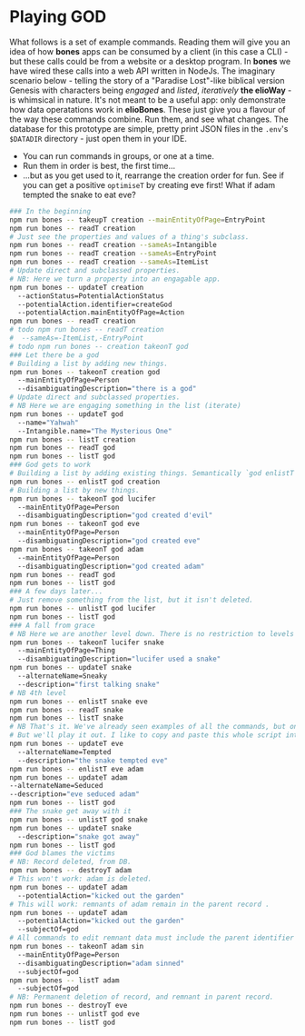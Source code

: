 # Playing GOD
What follows is a set of example commands. Reading them will give you an idea of how **bones** apps can be consumed by a client (in this case a CLI) - but these calls could be from a website or a desktop program. In **bones** we have wired these calls into a web API written in NodeJs.
The imaginary scenario below - telling the story of a "Paradise Lost"-like biblical version Genesis with characters being _engaged_ and _listed_, _iteratively_ **the elioWay** - is whimsical in nature. It's not meant to be a useful app: only demonstrate how data operatations work in **elioBones**. These just give you a flavour of the way these commands combine.
Run them, and see what changes. The database for this prototype are simple, pretty print JSON files in the `.env`'s `$DATADIR` directory - just open them in your IDE.
- You can run commands in groups, or one at a time.
- Run them in order is best, the first time...
- ...but as you get used to it, rearrange the creation order for fun. See if you can get a positive `optimiseT` by creating eve first! What if adam tempted the snake to eat eve?
```bash
### In the beginning
npm run bones -- takeupT creation --mainEntityOfPage=EntryPoint
npm run bones -- readT creation
# Just see the properties and values of a thing's subclass.
npm run bones -- readT creation --sameAs=Intangible
npm run bones -- readT creation --sameAs=EntryPoint
npm run bones -- readT creation --sameAs=ItemList
# Update direct and subclassed properties.
# NB: Here we turn a property into an engagable app.
npm run bones -- updateT creation
  --actionStatus=PotentialActionStatus
  --potentialAction.identifier=createGod
  --potentialAction.mainEntityOfPage=Action
npm run bones -- readT creation
# todo npm run bones -- readT creation
#  --sameAs=-ItemList,-EntryPoint
# todo npm run bones -- creation takeonT god
### Let there be a god
# Building a list by adding new things.
npm run bones -- takeonT creation god
  --mainEntityOfPage=Person
  --disambiguatingDescription="there is a god"
# Update direct and subclassed properties.
# NB Here we are engaging something in the list (iterate)
npm run bones -- updateT god
  --name="Yahwah"
  --Intangible.name="The Mysterious One"
npm run bones -- listT creation
npm run bones -- readT god
npm run bones -- listT god
### God gets to work
# Building a list by adding existing things. Semantically `god enlistT creation`.
npm run bones -- enlistT god creation
# Building a list by new things.
npm run bones -- takeonT god lucifer
  --mainEntityOfPage=Person
  --disambiguatingDescription="god created d'evil"
npm run bones -- takeonT god eve
  --mainEntityOfPage=Person
  --disambiguatingDescription="god created eve"
npm run bones -- takeonT god adam
  --mainEntityOfPage=Person
  --disambiguatingDescription="god created adam"
npm run bones -- readT god
npm run bones -- listT god
### A few days later...
# Just remove something from the list, but it isn't deleted.
npm run bones -- unlistT god lucifer
npm run bones -- listT god
### A fall from grace
# NB Here we are another level down. There is no restriction to levels because apps are driven by units of data.
npm run bones -- takeonT lucifer snake
  --mainEntityOfPage=Thing
  --disambiguatingDescription="lucifer used a snake"
npm run bones -- updateT snake
  --alternateName=Sneaky
  --description="first talking snake"
# NB 4th level
npm run bones -- enlistT snake eve
npm run bones -- readT snake
npm run bones -- listT snake
# NB That's it. We've already seen examples of all the commands, but one.
# But we'll play it out. I like to copy and paste this whole script into the terminal as a test.
npm run bones -- updateT eve
  --alternateName=Tempted
  --description="the snake tempted eve"
npm run bones -- enlistT eve adam
npm run bones -- updateT adam
--alternateName=Seduced
--description="eve seduced adam"
npm run bones -- listT god
### The snake get away with it
npm run bones -- unlistT god snake
npm run bones -- updateT snake
  --description="snake got away"
npm run bones -- listT god
### God blames the victims
# NB: Record deleted, from DB.
npm run bones -- destroyT adam
# This won't work: adam is deleted.
npm run bones -- updateT adam
  --potentialAction="kicked out the garden"
# This will work: remnants of adam remain in the parent record .
npm run bones -- updateT adam
  --potentialAction="kicked out the garden"
  --subjectOf=god
# All commands to edit remnant data must include the parent identifier "subjectOf".
npm run bones -- takeonT adam sin
  --mainEntityOfPage=Person
  --disambiguatingDescription="adam sinned"
  --subjectOf=god
npm run bones -- listT adam
  --subjectOf=god
# NB: Permanent deletion of record, and remnant in parent record.
npm run bones -- destroyT eve
npm run bones -- unlistT god eve
npm run bones -- listT god
```
